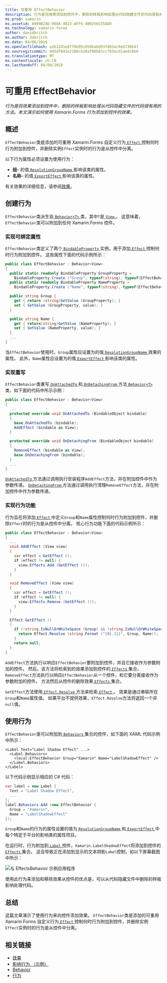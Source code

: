 ```yaml
---
title: 可重用 EffectBehavior
description: 行为是将效果添加到控件中，删除的样板影响处理从代码隐藏文件的代码很有用的方法。 本文演示如何使用 Xamarin.Forms 行为添加到控件的效果。
ms.prod: xamarin
ms.assetid: A909B24D-960A-4023-AFF6-4B9256C55ADD
ms.technology: xamarin-forms
author: davidbritch
ms.author: dabritch
ms.date: 04/06/2016
ms.openlocfilehash: a1612d1e87f0e05c859babd93fd03ac9a5736b47
ms.sourcegitcommit: 945df041e2180cb20af08b83cc703ecd1aedc6b0
ms.translationtype: MT
ms.contentlocale: zh-CN
ms.lasthandoff: 04/04/2018
---
```

# <a name="reusable-effectbehavior"></a>可重用 EffectBehavior

_行为是将效果添加到控件中，删除的样板影响处理从代码隐藏文件的代码很有用的方法。本文演示如何使用 Xamarin.Forms 行为添加到控件的效果。_

## <a name="overview"></a>概述

`EffectBehavior`类是添加的可重用 Xamarin.Forms 自定义行为[ `Effect` ](https://developer.xamarin.com/api/type/Xamarin.Forms.Effect/)控制何时行为附加到控件，并删除实例`Effect`实例时的行为是从控件中分离。

以下行为属性必须设置为使用行为：

- **组**– 的值[ `ResolutionGroupName` ](https://developer.xamarin.com/api/type/Xamarin.Forms.ResolutionGroupNameAttribute/)影响该类的属性。
- **名称**– 的值[ `ExportEffect` ](https://developer.xamarin.com/api/type/Xamarin.Forms.ExportEffectAttribute/)影响该类的属性。

有关效果的详细信息，请参阅[效果](~/xamarin-forms/app-fundamentals/effects/index.md)。

## <a name="creating-the-behavior"></a>创建行为

`EffectBehavior`类派生自[ `Behavior<T>` ](https://developer.xamarin.com/api/type/Xamarin.Forms.Behavior%3CT%3E/)类，其中`T`是[ `View` ](https://developer.xamarin.com/api/type/Xamarin.Forms.View/)。 这意味着，`EffectBehavior`类可以附加到任何 Xamarin.Forms 控件。

### <a name="implementing-bindable-properties"></a>实现可绑定属性

`EffectBehavior`类定义了两个[ `BindableProperty` ](https://developer.xamarin.com/api/type/Xamarin.Forms.BindableProperty/)实例，用于添加[ `Effect` ](https://developer.xamarin.com/api/type/Xamarin.Forms.Effect/)控制何时行为附加到控件。 这些属性下面的代码示例所示：

```csharp
public class EffectBehavior : Behavior<View>
{
  public static readonly BindableProperty GroupProperty =
    BindableProperty.Create ("Group", typeof(string), typeof(EffectBehavior), null);
  public static readonly BindableProperty NameProperty =
    BindableProperty.Create ("Name", typeof(string), typeof(EffectBehavior), null);

  public string Group {
    get { return (string)GetValue (GroupProperty); }
    set { SetValue (GroupProperty, value); }
  }

  public string Name {
    get { return(string)GetValue (NameProperty); }
    set { SetValue (NameProperty, value); }
  }
  ...
}
```

当`EffectBehavior`使用时，`Group`属性应设置为的值[ `ResolutionGroupName` ](https://developer.xamarin.com/api/type/Xamarin.Forms.ResolutionGroupNameAttribute/)效果的属性。 此外，`Name`属性应设置为的值[ `ExportEffect` ](https://developer.xamarin.com/api/type/Xamarin.Forms.ExportEffectAttribute/)影响该类的属性。

### <a name="implementing-the-overrides"></a>实现重写

`EffectBehavior`类重写[ `OnAttachedTo` ](https://developer.xamarin.com/api/member/Xamarin.Forms.Behavior%3CT%3E.OnAttachedTo/p/Xamarin.Forms.BindableObject/)和[ `OnDetachingFrom` ](https://developer.xamarin.com/api/member/Xamarin.Forms.Behavior%3CT%3E.OnDetachingFrom/p/Xamarin.Forms.BindableObject/)方法[ `Behavior<T>` ](https://developer.xamarin.com/api/type/Xamarin.Forms.Behavior%3CT%3E/)类，如下面的代码中所示示例：

```csharp
public class EffectBehavior : Behavior<View>
{
  ...
  protected override void OnAttachedTo (BindableObject bindable)
  {
    base.OnAttachedTo (bindable);
    AddEffect (bindable as View);
  }

  protected override void OnDetachingFrom (BindableObject bindable)
  {
    RemoveEffect (bindable as View);
    base.OnDetachingFrom (bindable);
  }
  ...
}
```

[ `OnAttachedTo` ](https://developer.xamarin.com/api/member/Xamarin.Forms.Behavior%3CT%3E.OnAttachedTo/p/Xamarin.Forms.BindableObject/)方法通过调用执行安装程序`AddEffect`方法，并在附加控件中作为参数传递。 [ `OnDetachingFrom` ](https://developer.xamarin.com/api/member/Xamarin.Forms.Behavior%3CT%3E.OnDetachingFrom/p/Xamarin.Forms.BindableObject/)方法通过调用执行清理`RemoveEffect`方法，并在附加控件中作为参数传递。

### <a name="implementing-the-behavior-functionality"></a>实现行为功能

行为旨在将添加[ `Effect` ](https://developer.xamarin.com/api/type/Xamarin.Forms.Effect/)中定义`Group`和`Name`属性控制何时行为附加到控件，并删除`Effect`时的行为是从控件中分离。 核心行为功能下面的代码示例所示：

```csharp
public class EffectBehavior : Behavior<View>
{
  ...
  void AddEffect (View view)
  {
    var effect = GetEffect ();
    if (effect != null) {
      view.Effects.Add (GetEffect ());
    }
  }

  void RemoveEffect (View view)
  {
    var effect = GetEffect ();
    if (effect != null) {
      view.Effects.Remove (GetEffect ());
    }
  }

  Effect GetEffect ()
  {
    if (!string.IsNullOrWhiteSpace (Group) && !string.IsNullOrWhiteSpace (Name)) {
      return Effect.Resolve (string.Format ("{0}.{1}", Group, Name));
    }
    return null;
  }
}
```

`AddEffect`方法执行以响应`EffectBehavior`要附加到控件，并且它接收作为参数附加的控件。 然后，该方法将检索到的效果添加到控件的[ `Effects` ](https://developer.xamarin.com/api/property/Xamarin.Forms.Element.Effects/)集合。 `RemoveEffect`方法执行以响应`EffectBehavior`从一个控件，和它要分离接收作为参数附加的控件。 方法然后从控件的删除效果[ `Effects` ](https://developer.xamarin.com/api/property/Xamarin.Forms.Element.Effects/)集合。

`GetEffect`方法使用[ `Effect.Resolve` ](https://developer.xamarin.com/api/member/Xamarin.Forms.Effect.Resolve/p/System.String/)方法来检索[ `Effect` ](https://developer.xamarin.com/api/type/Xamarin.Forms.Effect/)。 效果是通过串联所在`Group`和`Name`属性值。 如果平台不提供效果，`Effect.Resolve`方法将返回一个非`null`值。

## <a name="consuming-the-behavior"></a>使用行为

`EffectBehavior`类可以附加到[ `Behaviors` ](https://developer.xamarin.com/api/property/Xamarin.Forms.VisualElement.Behaviors/)集合的控件，如下面的 XAML 代码示例中所示：

```xaml
<Label Text="Label Shadow Effect" ...>
  <Label.Behaviors>
    <local:EffectBehavior Group="Xamarin" Name="LabelShadowEffect" />
  </Label.Behaviors>
</Label>
```

以下代码示例显示相应的 C# 代码：

```csharp
var label = new Label {
  Text = "Label Shadow Effect",
  ...
};
label.Behaviors.Add (new EffectBehavior {
  Group = "Xamarin",
  Name = "LabelShadowEffect"
});
```

`Group`和`Name`的行为的属性设置的值为[ `ResolutionGroupName` ](https://developer.xamarin.com/api/type/Xamarin.Forms.ResolutionGroupNameAttribute/)和[ `ExportEffect` ](https://developer.xamarin.com/api/type/Xamarin.Forms.ExportEffectAttribute/)中每个特定于平台的影响类的属性项目。

在运行时，行为附加到[ `Label` ](https://developer.xamarin.com/api/type/Xamarin.Forms.Label/)控件，`Xamarin.LabelShadowEffect`将添加到控件的[ `Effects` ](https://developer.xamarin.com/api/property/Xamarin.Forms.Element.Effects/)集合。 这会导致正在添加到显示的文本阴影`Label`控制，如以下屏幕截图中所示：

![](effect-behavior-images/screenshots.png "与 EffectsBehavior 示例应用程序")

使用此行为来添加和移除效果从控件的优点是，可以从代码隐藏文件中删除的样板影响处理代码。

## <a name="summary"></a>总结

这篇文章演示了使用行为来向控件添加效果。 `EffectBehavior`类是添加的可重用 Xamarin.Forms 自定义行为[ `Effect` ](https://developer.xamarin.com/api/type/Xamarin.Forms.Effect/)控制何时行为附加到控件，并删除实例`Effect`实例时的行为是从控件中分离。


## <a name="related-links"></a>相关链接

- [效果](~/xamarin-forms/app-fundamentals/effects/index.md)
- [影响行为 （示例）](https://developer.xamarin.com/samples/xamarin-forms/behaviors/effectbehavior/)
- [Behavior](https://developer.xamarin.com/api/type/Xamarin.Forms.Behavior/)
- [行为<T>](https://developer.xamarin.com/api/type/Xamarin.Forms.Behavior%3CT%3E/)
